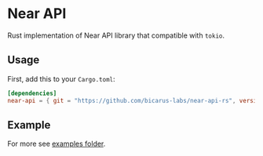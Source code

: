 # Near API

Rust implementation of Near API library that compatible with `tokio`.

## Usage

First, add this to your `Cargo.toml`:

```toml
[dependencies]
near-api = { git = "https://github.com/bicarus-labs/near-api-rs", version = "0.1.0", rev = "6b960bcf86781c09dc7de2cb38134916da888c63" }
```

## Example

For more see [examples folder](./src/examples).
